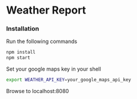 # Weather Report

### Installation
Run the following commands 
```bash
npm install
npm start
```

Set your google maps key in your shell 

```bash 
export WEATHER_API_KEY=your_google_maps_api_key
```

Browse to localhost:8080
